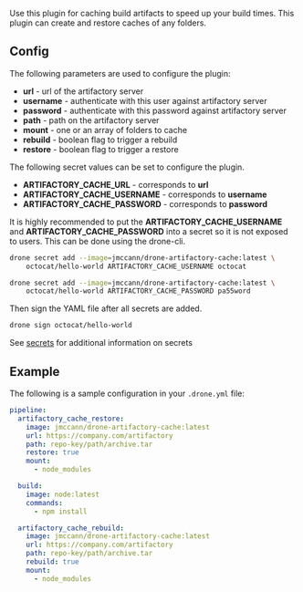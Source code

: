 Use this plugin for caching build artifacts to speed up your build times. This
plugin can create and restore caches of any folders.

## Config

The following parameters are used to configure the plugin:

* **url** - url of the artifactory server
* **username** - authenticate with this user against artifactory server
* **password** - authenticate with this password against artifactory server
* **path** - path on the artifactory server
* **mount** - one or an array of folders to cache
* **rebuild** - boolean flag to trigger a rebuild
* **restore** - boolean flag to trigger a restore

The following secret values can be set to configure the plugin.

* **ARTIFACTORY_CACHE_URL** - corresponds to **url**
* **ARTIFACTORY_CACHE_USERNAME** - corresponds to **username**
* **ARTIFACTORY_CACHE_PASSWORD** - corresponds to **password**

It is highly recommended to put the **ARTIFACTORY_CACHE_USERNAME** and
**ARTIFACTORY_CACHE_PASSWORD** into a secret so it is not exposed to users.
This can be done using the drone-cli.

```bash
drone secret add --image=jmccann/drone-artifactory-cache:latest \
    octocat/hello-world ARTIFACTORY_CACHE_USERNAME octocat

drone secret add --image=jmccann/drone-artifactory-cache:latest \
    octocat/hello-world ARTIFACTORY_CACHE_PASSWORD pa55word
```

Then sign the YAML file after all secrets are added.

```bash
drone sign octocat/hello-world
```

See [secrets](http://readme.drone.io/0.5/secrets/) for additional
information on secrets

## Example

The following is a sample configuration in your `.drone.yml` file:

```yaml
pipeline:
  artifactory_cache_restore:
    image: jmccann/drone-artifactory-cache:latest
    url: https://company.com/artifactory
    path: repo-key/path/archive.tar
    restore: true
    mount:
      - node_modules

  build:
    image: node:latest
    commands:
      - npm install

  artifactory_cache_rebuild:
    image: jmccann/drone-artifactory-cache:latest
    url: https://company.com/artifactory
    path: repo-key/path/archive.tar
    rebuild: true
    mount:
      - node_modules
```
